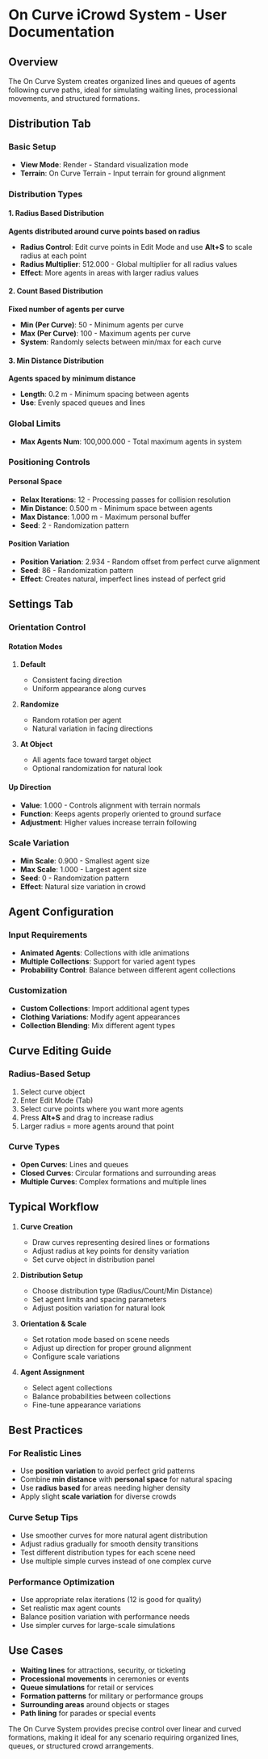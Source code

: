 # On Curve iCrowd System - User Documentation
## Overview
The On Curve System creates organized lines and queues of agents following curve paths, ideal for simulating waiting lines, processional movements, and structured formations.

## Distribution Tab

### Basic Setup
- **View Mode**: Render - Standard visualization mode
- **Terrain**: On Curve Terrain - Input terrain for ground alignment

### Distribution Types

#### 1. Radius Based Distribution
**Agents distributed around curve points based on radius**
- **Radius Control**: Edit curve points in Edit Mode and use **Alt+S** to scale radius at each point
- **Radius Multiplier**: 512.000 - Global multiplier for all radius values
- **Effect**: More agents in areas with larger radius values

#### 2. Count Based Distribution
**Fixed number of agents per curve**
- **Min (Per Curve)**: 50 - Minimum agents per curve
- **Max (Per Curve)**: 100 - Maximum agents per curve
- **System**: Randomly selects between min/max for each curve

#### 3. Min Distance Distribution
**Agents spaced by minimum distance**
- **Length**: 0.2 m - Minimum spacing between agents
- **Use**: Evenly spaced queues and lines

### Global Limits
- **Max Agents Num**: 100,000.000 - Total maximum agents in system

### Positioning Controls

#### Personal Space
- **Relax Iterations**: 12 - Processing passes for collision resolution
- **Min Distance**: 0.500 m - Minimum space between agents
- **Max Distance**: 1.000 m - Maximum personal buffer
- **Seed**: 2 - Randomization pattern

#### Position Variation
- **Position Variation**: 2.934 - Random offset from perfect curve alignment
- **Seed**: 86 - Randomization pattern
- **Effect**: Creates natural, imperfect lines instead of perfect grid

## Settings Tab

### Orientation Control

#### Rotation Modes
1. **Default**
   - Consistent facing direction
   - Uniform appearance along curves

2. **Randomize**
   - Random rotation per agent
   - Natural variation in facing directions

3. **At Object**
   - All agents face toward target object
   - Optional randomization for natural look

#### Up Direction
- **Value**: 1.000 - Controls alignment with terrain normals
- **Function**: Keeps agents properly oriented to ground surface
- **Adjustment**: Higher values increase terrain following

### Scale Variation
- **Min Scale**: 0.900 - Smallest agent size
- **Max Scale**: 1.000 - Largest agent size
- **Seed**: 0 - Randomization pattern
- **Effect**: Natural size variation in crowd

## Agent Configuration

### Input Requirements
- **Animated Agents**: Collections with idle animations
- **Multiple Collections**: Support for varied agent types
- **Probability Control**: Balance between different agent collections

### Customization
- **Custom Collections**: Import additional agent types
- **Clothing Variations**: Modify agent appearances
- **Collection Blending**: Mix different agent types

## Curve Editing Guide

### Radius-Based Setup
1. Select curve object
2. Enter Edit Mode (Tab)
3. Select curve points where you want more agents
4. Press **Alt+S** and drag to increase radius
5. Larger radius = more agents around that point

### Curve Types
- **Open Curves**: Lines and queues
- **Closed Curves**: Circular formations and surrounding areas
- **Multiple Curves**: Complex formations and multiple lines

## Typical Workflow

1. **Curve Creation**
   - Draw curves representing desired lines or formations
   - Adjust radius at key points for density variation
   - Set curve object in distribution panel

2. **Distribution Setup**
   - Choose distribution type (Radius/Count/Min Distance)
   - Set agent limits and spacing parameters
   - Adjust position variation for natural look

3. **Orientation & Scale**
   - Set rotation mode based on scene needs
   - Adjust up direction for proper ground alignment
   - Configure scale variations

4. **Agent Assignment**
   - Select agent collections
   - Balance probabilities between collections
   - Fine-tune appearance variations

## Best Practices

### For Realistic Lines
- Use **position variation** to avoid perfect grid patterns
- Combine **min distance** with **personal space** for natural spacing
- Use **radius based** for areas needing higher density
- Apply slight **scale variation** for diverse crowds

### Curve Setup Tips
- Use smoother curves for more natural agent distribution
- Adjust radius gradually for smooth density transitions
- Test different distribution types for each scene need
- Use multiple simple curves instead of one complex curve

### Performance Optimization
- Use appropriate relax iterations (12 is good for quality)
- Set realistic max agent counts
- Balance position variation with performance needs
- Use simpler curves for large-scale simulations

## Use Cases

- **Waiting lines** for attractions, security, or ticketing
- **Processional movements** in ceremonies or events
- **Queue simulations** for retail or services
- **Formation patterns** for military or performance groups
- **Surrounding areas** around objects or stages
- **Path lining** for parades or special events

The On Curve System provides precise control over linear and curved formations, making it ideal for any scenario requiring organized lines, queues, or structured crowd arrangements.